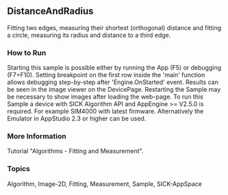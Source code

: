 ## DistanceAndRadius
Fitting two edges, measuring their shortest (orthogonal) distance and fitting a circle, measuring its radius and distance to a third edge.

### How to Run
Starting this sample is possible either by running the App (F5) or
debugging (F7+F10). Setting breakpoint on the first row inside the 'main'
function allows debugging step-by-step after 'Engine.OnStarted' event.
Results can be seen in the image viewer on the DevicePage.
Restarting the Sample may be necessary to show images after loading the web-page.
To run this Sample a device with SICK Algorithm API and AppEngine >= V2.5.0 is
required. For example SIM4000 with latest firmware. Alternatively the Emulator
in AppStudio 2.3 or higher can be used.

### More Information
Tutorial "Algorithms - Fitting and Measurement".

### Topics
Algorithm, Image-2D, Fitting, Measurement, Sample, SICK-AppSpace